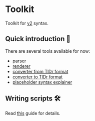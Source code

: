 # Toolkit

Toolkit for [v2][syntax] syntax.

[syntax]: https://github.com/command-line-interface-pages/syntax/blob/main/base.md

## Quick introduction :rocket:

There are several tools available for now:

- [parser](clip-parse/)
- [renderer](clip-view/)
- [converter from TlDr format](md-to-clip/)
- [converter to TlDr format](clip-to-md/)
- [placeholder syntax explainer](clip-ask/)

## Writing scripts :hammer_and_wrench:

Read [this](./CONTRIBUTING.md) guide for details.
